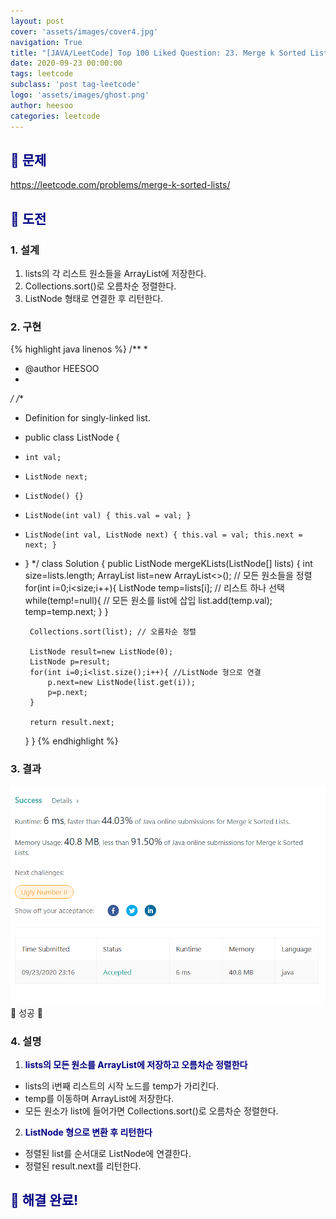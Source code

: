 ```yaml
---
layout: post
cover: 'assets/images/cover4.jpg'
navigation: True
title: "[JAVA/LeetCode] Top 100 Liked Question: 23. Merge k Sorted Lists"
date: 2020-09-23 00:00:00
tags: leetcode
subclass: 'post tag-leetcode'
logo: 'assets/images/ghost.png'
author: heesoo
categories: leetcode
---
```

## <span style="color:navy">👀 문제</span>
<https://leetcode.com/problems/merge-k-sorted-lists/>

## <span style="color:navy">👊 도전</span>

### 1. 설계
1. lists의 각 리스트 원소들을 ArrayList에 저장한다.
2. Collections.sort()로 오름차순 정렬한다.
3. ListNode 형태로 연결한 후 리턴한다.

### 2. 구현 
{% highlight java linenos %}
/**
 *
 * @author HEESOO
 *
 */
/**
 * Definition for singly-linked list.
 * public class ListNode {
 *     int val;
 *     ListNode next;
 *     ListNode() {}
 *     ListNode(int val) { this.val = val; }
 *     ListNode(int val, ListNode next) { this.val = val; this.next = next; }
 * }
 */
class Solution {
    public ListNode mergeKLists(ListNode[] lists) {
        int size=lists.length;
        ArrayList<Integer> list=new ArrayList<>(); // 모든 원소들을 정렬
        for(int i=0;i<size;i++){
            ListNode temp=lists[i]; // 리스트 하나 선택
            while(temp!=null){ // 모든 원소를 list에 삽입
                list.add(temp.val);
                temp=temp.next;
            }
        }
        
        Collections.sort(list); // 오름차순 정렬
        
        ListNode result=new ListNode(0);
        ListNode p=result;
        for(int i=0;i<list.size();i++){ //ListNode 형으로 연결
            p.next=new ListNode(list.get(i));
            p=p.next;
        }
        
        return result.next;
    }
}
{% endhighlight %}

### 3. 결과
![실행결과](./assets/images/200923_3.PNG)
🤟 성공 🤟  

### 4. 설명
1. **<span style="color:navy">lists의 모든 원소를 ArrayList에 저장하고 오름차순 정렬한다</span>**
- lists의 i번째 리스트의 시작 노드를 temp가 가리킨다.
- temp를 이동하며 ArrayList에 저장한다.
- 모든 원소가 list에 들어가면 Collections.sort()로 오름차순 정렬한다.
  
2. **<span style="color:navy">ListNode 형으로 변환 후 리턴한다</span>**
- 정렬된 list를 순서대로 ListNode에 연결한다.
- 정렬된 result.next를 리턴한다.


## <span style="color:navy">👏 해결 완료!</span>

